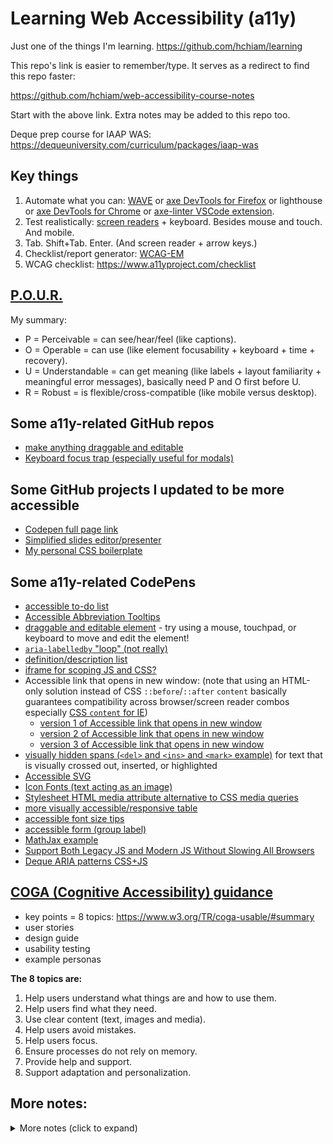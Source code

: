 # Learning Web Accessibility (a11y)

Just one of the things I'm learning. https://github.com/hchiam/learning

This repo's link is easier to remember/type. It serves as a redirect to find this repo faster:

https://github.com/hchiam/web-accessibility-course-notes

Start with the above link. Extra notes may be added to this repo too.

Deque prep course for IAAP WAS: https://dequeuniversity.com/curriculum/packages/iaap-was

## Key things

1. Automate what you can: [WAVE](https://wave.webaim.org/extension) or [axe DevTools for Firefox](https://addons.mozilla.org/en-US/firefox/addon/axe-devtools) or lighthouse or [axe DevTools for Chrome](https://chrome.google.com/webstore/detail/axe-devtools-web-accessib/lhdoppojpmngadmnindnejefpokejbdd) or [axe-linter VSCode extension](https://marketplace.visualstudio.com/items?itemName=deque-systems.vscode-axe-linter).
2. Test realistically: [screen readers](https://www.youtube.com/watch?v=5R-6WvAihms&list=PLNYkxOF6rcICWx0C9LVWWVqvHlYJyqw7g&index=7) + keyboard. Besides mouse and touch. And mobile.
3. Tab. Shift+Tab. Enter. (And screen reader + arrow keys.)
4. Checklist/report generator: [WCAG-EM](https://www.w3.org/WAI/eval/report-tool)
5. WCAG checklist: https://www.a11yproject.com/checklist

## [P.O.U.R.](https://www.w3.org/WAI/WCAG21/Understanding/intro#understanding-the-four-principles-of-accessibility)

My summary:

- P = Perceivable = can see/hear/feel (like captions).
- O = Operable = can use (like element focusability + keyboard + time + recovery).
- U = Understandable = can get meaning (like labels + layout familiarity + meaningful error messages), basically need P and O first before U.
- R = Robust = is flexible/cross-compatible (like mobile versus desktop).

## Some a11y-related GitHub repos

- [make anything draggable and editable](https://github.com/hchiam/draggable)
- [Keyboard focus trap (especially useful for modals)](https://github.com/hchiam/keyboard-focus-trap)

## Some GitHub projects I updated to be more accessible

- [Codepen full page link](https://github.com/hchiam/codepen-full-page-link)
- [Simplified slides editor/presenter](https://github.com/hchiam/slides)
- [My personal CSS boilerplate](https://github.com/hchiam/css-boilerplate)

## Some a11y-related CodePens

- [accessible to-do list](https://codepen.io/hchiam/pen/ExWLExQ)
- [Accessible Abbreviation Tooltips](https://codepen.io/hchiam/pen/MWpXXLK)
- [draggable and editable element](https://codepen.io/hchiam/pen/pobxgBo) - try using a mouse, touchpad, or keyboard to move and edit the element!
- [`aria-labelledby` "loop" (not really)](https://codepen.io/hchiam/pen/VwpBPvx)
- [definition/description list](https://codepen.io/hchiam/pen/zYZLNzd)
- [iframe for scoping JS and CSS?](https://codepen.io/hchiam/pen/ExWpZbb)
- Accessible link that opens in new window: (note that using an HTML-only solution instead of CSS `::before`/`::after` `content` basically guarantees compatibility across browser/screen reader combos especially [CSS `content` for IE](https://jhalabi.com/blog/before-after-accessibility))
  - [version 1 of Accessible link that opens in new window](https://codepen.io/hchiam/pen/dyvedQj)
  - [version 2 of Accessible link that opens in new window](https://codepen.io/hchiam/pen/NWpBdmr)
  - [version 3 of Accessible link that opens in new window](https://codepen.io/hchiam/pen/ExWpXEo)
- [visually hidden spans (`<del>` and `<ins>` and `<mark>` example)](https://codepen.io/hchiam/pen/YzZjQwv) for text that is visually crossed out, inserted, or highlighted
- [Accessible SVG](https://codepen.io/hchiam/pen/ZEejXoE)
- [Icon Fonts (text acting as an image)](https://codepen.io/hchiam/pen/jOBpaEO)
- [Stylesheet HTML media attribute alternative to CSS media queries](https://codepen.io/hchiam/pen/poeZmVB)
- [more visually accessible/responsive table](https://codepen.io/hchiam/pen/MWpBMpy)
- [accessible font size tips](https://codepen.io/hchiam/pen/JjWBQwv)
- [accessible form (group label)](https://codepen.io/hchiam/pen/GRWXjZK)
- [MathJax example](https://codepen.io/hchiam/pen/WNpgzMe)
- [Support Both Legacy JS and Modern JS Without Slowing All Browsers](https://codepen.io/hchiam/pen/mdWGLNE)
- [Deque ARIA patterns CSS+JS](https://codepen.io/hchiam/pen/ExWedQx)

## [COGA (Cognitive Accessibility) guidance](https://www.w3.org/TR/coga-usable/#summary)

- key points = 8 topics: https://www.w3.org/TR/coga-usable/#summary
- user stories
- design guide
- usability testing
- example personas

**The 8 topics are:**

1. Help users understand what things are and how to use them.
2. Help users find what they need.
3. Use clear content (text, images and media).
4. Help users avoid mistakes.
5. Help users focus.
6. Ensure processes do not rely on memory.
7. Provide help and support.
8. Support adaptation and personalization.

## More notes:

<details>
<summary>More notes (click to expand)</summary>

## Random note

Creating instances of elements in JS instead of hidden in HTML will work for getting HTML5 elements to work in IE <= 8 (need instance created first for some reason).

Literally paste the following [Internet Explorer conditional comment](https://stackoverflow.com/a/41430464):

```html
<!--[if lt IE 9]>
  <script>
    var e = (
      "abbr,article,aside,audio,bdi,canvas,datalist,details,dialog," +
      "figcaption,figure,footer,header,keygen,mark,menu,meter,main,nav,output," +
      "progress,rp,ruby,rt,section,source,summary,time,track,video,wbr"
    ).split(",");
    for (var i = 0; i < e.length; i++) {
      document.createElement(e[i]);
    }
  </script>
<![endif]-->
```

## Caption file formats

### Basic

- [SubRip (.srt)](https://en.wikipedia.org/wiki/SubRip#SubRip_text_file_format)
- [SubViewer (.sub or .sbv)](https://wiki.videolan.org/SubViewer)
- [LRC (.lrc)](https://en.wikipedia.org/wiki/LRC_%28file_format%29)

### Advanced

- [WebVTT (.vtt)](https://w3c.github.io/webvtt/) <-- easily customizable caption settings on the operating system level and consistent across all WebVTT videos in supported browsers
- [SAMI (.sami or .smi)](https://docs.microsoft.com/en-us/windows/win32/wmp/adding-closed-captions-to-digital-media?redirectedfrom=MSDN)
- [TTML (.ttml)](https://www.w3.org/TR/ttml1/)

## Media Accessibility Decision Matrix (WCAG Level AA "Must"s)

Reference: https://codepen.io/cerovac/full/MWKVVYj

Consider: https://ableplayer.github.io/ableplayer/

| Media                   | Captions | Transcript | Audio Descriptions | Sign Language |
| ----------------------- | -------- | ---------- | ------------------ | ------------- |
| Pre-recorded Multimedia | Must (C) |            | Must (AD)          |               |
| Pre-recorded Video-only |          |            | Must (AD)          |               |
| Pre-recorded Audio-only |          | Must (T)   |                    |               |
| Live Multimedia         | Must (C) |            |                    |               |
| Live Video-only         |          |            |                    |               |
| Live Audio-only         |          |            |                    |               |

"CAST": C = Captions. AD = Audio Descriptions. T = Transcript. S = Sign Language.

**Mnemonic, version 1:** Just what's AA "Must":

- Pre-recorded Multimedia = CAD.
- Pre-recorded Video-only = AD.
- Pre-recorded Audio-only = T.
- Live Multimedia = C.

**Mnemonic, version 2:** Just letters:

- PMCAD. PVAD. PAT. LMC.

**Mnemonic, version 3:** Semantic overlap:

- Pre-recorded has higher requirements than not pre-recorded.
- Except Multimedia always requires C (whether pre-recorded or not).
- Pre-recorded requires AD if has Video (so Multimedia counts). "See --> Hear".
- Pre-recorded requires T only if Audio-only. "Hear --> See". (Caption naturally doesn't make sense in this case, so must use T.)

**Mnemonic, version 4:** Semantic overlap, reworked: _"Pre-recorded + Multi, Video then AD, Audio then C"_.

- "Pre-recorded + Multi": Only Pre-recorded things have "Must", except Multimedia also always requires Captions (whether pre-recorded or live).
- "If Video then AD": Pre-recorded Video or Multi-media (which contains video) require Audio Descriptions.
- "If Audio then C, except T for Audio-only": Pre-recorded Audio requires Captions, except Audio-only requires Transcript instead (which is similar to Captions), because there's no video to sync the Captions with.

**Note:** It's better to always include a transcript to give access to people who are deafblind, but it also helps with text searches, or if prefer reading quickly over watching.

**Note:** Some people understand a sign language better than captions or transcripts.

## Notes on parallax

- Parallax scrolling can decrease usability or even cause dizziness in some people (e.g. those who have vestibular disorders).
- CSS media query `prefers-reduced-motion` is currently not universally supported, so consider a including a setting toggle for now, as long as functionality/access is preserved without the removed animations.

## Notes on mouse input

- Up event (not on down event) = cancellable before release.
- Consider click target size. (For mobile: 44px squared or 48px squared min.)
- A click event is accessible to mouse **_and_** touch **_and_** keyboard! (As opposed to `onmouseup` or `ontouchend` or `onkeyup`.)

## Notes on focus

- System-wide keyboard accessibility: Mac has a setting that lets you tab to all controls, not just inputs.
- Move focus to new content only if triggered by user (example: modal), otherwise it's disorienting (example: screen reader users tend to explore forms before filling them out, triggering blur).
- Move focus to next logical element if element removed (example: closing modal). This means you need to maintain the previously-focused element in memory somehow. (Otherwise focus returns to top of page - really bad.) Also make sure the re-focused element announces something so the user knows what they teleported to.
- Widget usage instructions with a popup tooltip + aria-label are nice to have when focusing on a custom widget or when users aren't familiar with the standard ARIA keyboard interaction patterns for a widget.
- Make infinite scrolling the last element on the page, or let users "escape", or let users decide to load more.
- You can use `tabindex="-1"` on text to let JS focus it, otherwise `tabindex="0"` might confuse users when they happen to focus it with Tab (when they expect the usual focusable elements).

## Notes on touch input

- Make sure gestures can also be alternatively done with taps (for people with mobility/dexterity issues having difficulty performing touch gestures).
- A click event is accessible to mouse **_and_** touch **_and_** keyboard! (As opposed to `onmouseup` or `ontouchend` or `onkeyup`.)

## Notes on forms

- `aria-describedby` won't work on `<fieldset>` or `<legend>`, so avoid having _non-label/non-focusable_ text in the middle of a form (users likely will tab and miss the text), and instead put the text before the form, or associate the text with one or more of the inputs with `aria-describedby` on them.
- Make sure instructions and labels are _next to_ their related inputs (both visual and cognitive effects). Otherwise they can be hidden/shown with a button, _instead of_ making the text small.
- Tell screen reader users of required fields with `aria-required="true"`. The alternative is the `<... required>` attribute, which adds browser behaviour, but does so inconsistently, and may conflict with your custom form validation behaviours. Either way, also include visual indicators for sighted users.
- `aria-invalid="true"` and `aria-describedby="error_description"` on the inputs
- `<a href="#email">Go to the first field with an error to fix it.</a>`
- `autocomplete="current-password"` - see https://www.w3.org/TR/WCAG21/#input-purposes
- Example: https://dequeuniversity.com/assets/html/module-forms/progressive/good/index.html
- Custom form element: make sure it has a Name, Role, and Attribute (i.e. Label, Role, and State.). Anything that can't be communicated via those things should go into an `aria-live` region.
- Confirm before submitting (and enable fixing).
- Confirm after submitting (set focus _after_ page load to avoid issues with parsing timing).
- Consider indicating form success/error in `<title>` = first thing user hears on new page.
- Consider `aria-live` with 2-second debounce for "password strength messages". (On blur won't work because the new focus will likely get announced instead.)
- Tab, Shift + Tab, Enter/Spacebar, arrow keys, (for `<select>`:) Alt/Option + Down arrow and then arrow keys and then Enter

## Notes on screen readers

- [Common screen readers and common keyboard shortcuts for them](https://dequeuniversity.com/assets/pdf/screenreaders/screen-readers-commands.pdf).
- Test dynamic content with at least 2 screen readers, since there can be big differences in how they handle dynamic content.
  - And don't forget about different browser combinations.
  - And mobile TalkBack (Android) and VoiceOver (iOS).
  - There are screen reader survey stats (2019) on [primary screen reader](https://webaim.org/projects/screenreadersurvey8/#primary) and [screen reader usage](https://webaim.org/projects/screenreadersurvey8/#used) and [primary browser](https://webaim.org/projects/screenreadersurvey8/#browsers) and [screen reader + browser combos](https://webaim.org/projects/screenreadersurvey8/#browsercombos) and [OS](https://webaim.org/projects/screenreadersurvey8/#os) and [mobile](https://webaim.org/projects/screenreadersurvey8/#mobile) and [headings vs find](https://webaim.org/projects/screenreadersurvey8/#finding) and [multi-language use](https://webaim.org/projects/screenreadersurvey8/#language).
- suggested screen reader + browser/device combos:
  - [JAWS](https://www.freedomscientific.com/products/software/jaws/) with Chrome/IE
  - [NVDA](http://www.nvaccess.org/download/) with Firefox/Chrome
  - Narrator with Edge
  - VoiceOver with Safari (macOS)
  - VoiceOver with Safari (iOS)
  - TalkBack with Chrome (Android)
- Most screen readers can automatically or manually switch between different modes depending on context, to let you type extra or different commands to do things useful in context: document/reading mode, table mode, forms mode, app mode, virtual cursor mode, focus mode, etc. For example, you wouldn't want the next header key shortcut H to trigger when typing the letter H into a form input. Modes switch automatically in VoiceOver.
- JAWS seems to cover the most browsers, _including IE_. It also has cursor options. But [JAWS is expensive](https://sheribyrnehaber.medium.com/accessibility-best-practices-for-screenreader-testing-e35c5df9cecb). So NVDA seems best to me to use, especially with the [rise in popularity of NVDA](https://webaim.org/projects/screenreadersurvey8/#used).
- JAWS works well with Chrome, Firefox, Edge, and IE.
- NVDA works well with Chrome, Firefox, and Edge. But NVDA has recently gained more popularity than JAWS ([2019 screen reader survey](https://webaim.org/projects/screenreadersurvey8/#primary)).
- Narrator works best with Edge. It also has a Developer mode that lets you see only the things currently exposed to the screen reader.
- VoiceOver works best with Safari.
- [ChromeVox](https://support.google.com/chromebook/answer/7031755) works on Chrome and ChromeOS/Chromebooks.
- Consider telling users that content is still loading with things like `alt="Content loading"` (but don't go overboard with `aria-live` unless it's a really slow process).
- Using `visibility: hidden;`, `display: none;`, or attribute `hidden` will hide the element visually but also hides it from screen readers, so you'll need to resort to clipping or positioning or `aria-label` to expose it to screen readers only. See my notes on [hiding elements visually and/or in the Accessibility Tree](https://github.com/hchiam/web-accessibility-course-notes#hidingshowing-only-for-accessibility-tree-at).

- ```css
  /* source: https://webaim.org/techniques/css/invisiblecontent/ */
  .sr-only {
    /* screen-reader-only: */
    clip: rect(1px, 1px, 1px, 1px);
    clip-path: inset(50%);
    height: 1px;
    width: 1px;
    margin: -1px;
    overflow: hidden;
    padding: 0;
    position: absolute;
  }
  ```

## Notes on new content or SPAs (Single-Page Apps)

- "Please wait" message (or new content for SPAs): focus on it or `aria-live` it. Plan some shared method to manage focus or to announce link/route events. Consider intentional pause before resetting focus, in case the delay is shorter than expected (consider "Please wait. Here's some content that already loaded but sounds like part of the interstitial message.") and to avoid timing issues.
- In VoiceOver, focus needs to be (re)sent to an element for it to be announced, even if its text changed (so temporarily send focus to an empty container and back).

  ```js
  event.preventDefault();

  hiddenEmptyContainerForTemporaryFocus.focus(); // <--- to enable announcing the later-focused element in case it happens to be the same element but updated

  oldContent.empty();
  populateNewContent();

  updateBrowserHistory(newUrl, newTitle); // <--- for SPAs

  var delayForIOS = 1000;
  setTimeout(() => {
    newHeading.focus(); // <--- to orient the teleported user
  }, delayForIOS);
  ```

- For SPA links: remember to systematically update browser history so the back button works.

  ```js
  function updateBrowserHistory(newUrl, newTitle) {
    history.pushState(
      {
        url: newUrl,
        title: newTitle,
      },
      newTitle,
      newUrl
    );
  }
  ```

  ```js
  $(window).on("popstate", function (event) {
    var state = event.originalEvent.state;
    var wasBackOrForwardHit = state !== null;
    if (wasBackOrForwardHit) {
      oldContent.empty();
      document.title = state.title; // screen reader will read <title> first (good place for status update)
      populateNewContent();
      var delayForIOS = 1000;
      setTimeout(() => {
        newHeading.focus();
      }, delayForIOS);
    }
  });
  ```

## Notes on accessible name calculation algorithm

### Basically

1. `aria-labelledby` (Note: this is **_NOT_** `aria-labelledby`.)
2. `aria-label`
3. text <-- (but for implementation, go for this option first)
4. (`title` but only kinda works for some users)

### Fun facts

- Note that description !== label.
- Label = replaces the element's original text.
- Description = (with a pause) announced after the computed label, as extra info.
- `aria-labelledby="can have multiple IDs as labels"`
- Keep in mind that `aria-label` is not consistently supported for some non-focusable elements, screen reader versions/modes, or browser versions.
- Use `aria-label` on the search box, since it's usually focused before the button, otherwise it's not immediately obvious what the `input` is for:

  ```js
  <form action="#" role="search">
    <input aria-label="Search" name="search" type="search">
    <input type="submit" value="Search">
  </form>
  ```

## Note on visual disabilities

- note: bigger text is not necessarily always better, e.g. people with "tunnel vision" may prefer small font and tighter line spacing - https://learning.edx.org/course/course-v1:W3Cx+WAI0.1x+3T2019/home - take-away: flexibility!

## Note on physical impairments

- note: let users disable/customize single-key keyboard shortcuts to avoid voice-only users accidentally triggering multiple keyboard shortcuts with one word of a voice command (aside from self: getting surprised by keyboard shortcuts I didn't expect to exist or want to trigger) - https://learning.edx.org/course/course-v1:W3Cx+WAI0.1x+3T2019/home - take-away: flexibility!

## Notes on ARIA roles

- Ctrl+F or Cmd+F for ARIA roles and ARIA attributes in this [Role Data Model](https://www.w3.org/TR/wai-aria/img/rdf_model.svg)
  - On top: ARIA roles. Example: `role="checkbox"`.
  - On bottom: ARIA attributes. Example: `aria-checked="true"`. (Link: [descriptions of ARIA attributes](https://www.w3.org/TR/wai-aria/#global_states))
  - (Note: some roles are "abstract" and can't actually be used in the code.)
- Only use ARIA roles+attributes if you need to. Better to use native built-ins.
- For modals, you'll likely need to put `role="document"` to wrap the text content like `<p>` etc. when the modal container has `role="dialog"`. This is because `role="dialog"` turns some screen readers to application mode (basically inherits `role="application"`), which ignores text that doesn't have `tabindex="0"` set, so you may need `role="document"` to turn those screen readers back to document mode. `<div role="dialog"><div role="document">`.
- `role="application"` gives developers more freedom but also more responsibility. It turns off most page navigation features, which lets you define custom keyboard logic, but now you might need to re-implement a bunch of things.

  - Notably, application mode does not turn off the normal behaviour of: Tab for focus, Enter/Return, space bar, or arrow keys (on selects or radios).

  - So you sometimes might need to do this: (unless you set `tabindex="0"` on text elements, which may mislead users to think they're on buttons)

  ```html
  <div role="application">
    <div role="document"></div>
  </div>
  ```

  - `role="dialog"` and `role="alertdialog"` and `role="tablist"` automatically trigger application mode and hence keyboard limitations/freedoms.

- You can use `role="math"` and `aria-label="(description of the math expression)"` on a `<div>` that wraps MathML markup with a `<math>` element, but MathML isn't universally supported. Or just use MathJax, which also happens to be able to help with MathML markup support for all browsers.
  - [MathJax example](https://codepen.io/hchiam/pen/WNpgzMe)
- `aria-busy="true"` if you want to suppress suppress `aria-live` region announcements (e.g. page load).

## Deque ARIA patterns

1. Alert
2. Current page: Button
3. Button (Toggle)
4. Carousel (based on a tabpanel)
5. Checkbox
6. Checkbox (Tri-State)
7. Dialog (Simple Dialog)
8. Dialog (Simple Alert Dialog)
9. Dialog (Message Dialog)
10. Dialog (Message Alert Dialog)
11. Expand/Collapse
12. Expand/Collapse (based on Details/Summary)
13. Link
14. Navigation (Hierarchical) with Expand/Collapse
15. Predictive Text
16. Progress Bar (Bounded)
17. Progress Bar (Unbounded)
18. Radio and Radio Group
19. Slider
20. Slider (Multirange)
21. Tabpanel
22. Table (Responsive, Collapsible)
23. Table (Sortable)
24. Tooltip
25. Tooltip Dialog
26. Tree View

### Deque ARIA patterns - Imports

- CSS: `<link rel="stylesheet" href="https://dequeuniversity.com/assets/js/patterns/deque-patterns.min.css">`
- JS: `<script src="https://dequeuniversity.com/assets/js/patterns/deque-patterns.min.js"></script>`
- Fonts: https://dequeuniversity.com/assets/js/patterns/_fonts/MWFMDL2.1.63.ttf and https://dequeuniversity.com/assets/js/patterns/_fonts/MWFMDL2.1.63.woff

### Deque ARIA patterns - Examples

- https://codepen.io/hchiam/pen/gOmdBBo
- https://codepen.io/hchiam/pen/ExWedQx

## Analogy for Accessibility Tree element properties

- Name: `aria-label="Howard"`
- Description: `aria-description="likes learning"` or `aria-describedby="description_container_id"`
- Role: `role="software developer"`
- Property: `start="9" end="5"` (and value)
- Relationship: `aria-owns="this GitHub account"`
- State: `aria-selected="true"`

## WCAG notes

- "PGS": 4 Principles --> Guidelines --> SC (Success criteria) --> A, AA, AAA.

## WCAG-EM notes

- WCAG-EM = [website accessibility conformance evaluation methodology](https://www.w3.org/WAI/test-evaluate/conformance/wcag-em/)
- [WCAG-EM procedure](https://www.w3.org/TR/WCAG-EM/#procedure)
- [WCAG-EM report generator](https://www.w3.org/WAI/eval/report-tool)

  - Very helpful form! Reminders of all the steps! Auto-adjusts field prompts depending on selected A/AA/AAA level!
  - Steps: "S.E.S.A.R.":
    1. Scope (prioritize, images, forms, tables, widgets, consider to-be-commonly-used templates)
    2. Explore (automated test to cover 30%, then screen reader + browser + device combos)
    3. Sample
    4. Audit sample
    5. Report (say what bug, where, what expect, what breaks for who, how impactful on user+/business+/design-, how repro, visual, how might fix, how easy to fix) = faster to triage and actually fix

- another way to break down the 9 things in the Report:
  1. what
  2. where
  3. who
  4. what expect
  5. how impactful (user, business, design)
  6. how might fix
  7. how easy fix
  8. visual
  9. how repro

## Various terms to know

Test yourself:

- a11y
- UX
- POUR
- W3C
- WCAG
- WAI-ARIA
- ATAG
- WCAG-EM
- A, AA, AAA
- ADA
- Section 508
- WCAG 2.1
- CVAA
- AODA
- EN 301 549
- IAAP
- WAS
- CPACC
- AT
- JAWS
- NVDA
- WAVE
- WebAIM
- Deque
- BOK
- SC

<details>
<summary>Answers</summary>

- accessibility
- user experience
- perceivable, operable, understandable, robust (can you explain each in simple words, and give an example?)
- world wide web consortium (standards org)
- web content accessibility guidelines (practical)
- web accessibility initiative - accessible rich internet applications (HTML attributes spec to add semantics)
- authoring tool accessibility guidelines
- website accessibility conformance evaluation methodology
- lowest, mid range, highest (usually go with AA)
- americans with disabilities act (civil, US)
- government procurement rules (US)
- recent update to WCAG
- 21st century communications and video accessibility act (US, communications must be accessible, like TV for example)
- accessibility for ontarians with disabilities act (civil, like ADA)
- EN 301 549 is government procurement rules (Europe) (like Section 508)
- international association of accessibility professionals
- web accessibility specialist
- certified professional in accessibility core competencies
- accessibility tree
- job access with speech
- nonvisual desktop access
- web accessibility evaluation tool
- web accessibility in mind
- deque = Deque Systems
- body of knowledge
- success criteria

</details>

</details>
